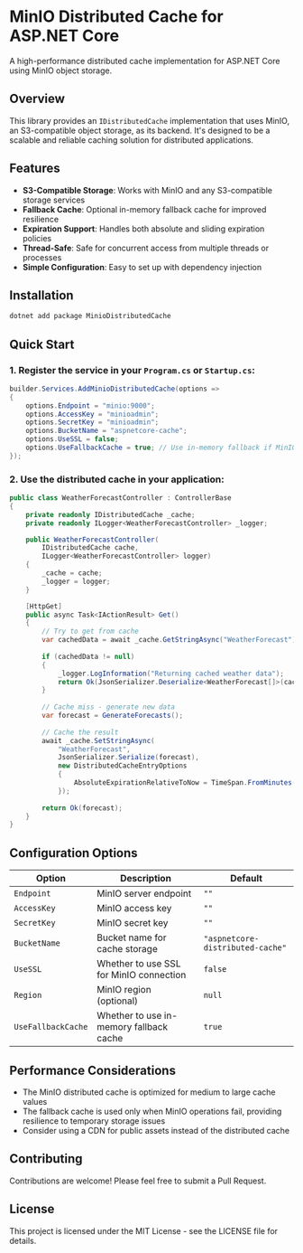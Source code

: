 # MinIO Distributed Cache for ASP.NET Core

A high-performance distributed cache implementation for ASP.NET Core using MinIO object storage.

## Overview

This library provides an `IDistributedCache` implementation that uses MinIO, an S3-compatible object storage, as its backend. It's designed to be a scalable and reliable caching solution for distributed applications.

## Features

- **S3-Compatible Storage**: Works with MinIO and any S3-compatible storage services
- **Fallback Cache**: Optional in-memory fallback cache for improved resilience
- **Expiration Support**: Handles both absolute and sliding expiration policies
- **Thread-Safe**: Safe for concurrent access from multiple threads or processes
- **Simple Configuration**: Easy to set up with dependency injection

## Installation

```bash
dotnet add package MinioDistributedCache
```

## Quick Start

### 1. Register the service in your `Program.cs` or `Startup.cs`:

```csharp
builder.Services.AddMinioDistributedCache(options =>
{
    options.Endpoint = "minio:9000";
    options.AccessKey = "minioadmin";
    options.SecretKey = "minioadmin";
    options.BucketName = "aspnetcore-cache";
    options.UseSSL = false;
    options.UseFallbackCache = true; // Use in-memory fallback if MinIO is unavailable
});
```

### 2. Use the distributed cache in your application:

```csharp
public class WeatherForecastController : ControllerBase
{
    private readonly IDistributedCache _cache;
    private readonly ILogger<WeatherForecastController> _logger;

    public WeatherForecastController(
        IDistributedCache cache,
        ILogger<WeatherForecastController> logger)
    {
        _cache = cache;
        _logger = logger;
    }

    [HttpGet]
    public async Task<IActionResult> Get()
    {
        // Try to get from cache
        var cachedData = await _cache.GetStringAsync("WeatherForecast");
        
        if (cachedData != null)
        {
            _logger.LogInformation("Returning cached weather data");
            return Ok(JsonSerializer.Deserialize<WeatherForecast[]>(cachedData));
        }
        
        // Cache miss - generate new data
        var forecast = GenerateForecasts();
        
        // Cache the result
        await _cache.SetStringAsync(
            "WeatherForecast", 
            JsonSerializer.Serialize(forecast),
            new DistributedCacheEntryOptions 
            {
                AbsoluteExpirationRelativeToNow = TimeSpan.FromMinutes(10)
            });
        
        return Ok(forecast);
    }
}
```

## Configuration Options

| Option | Description | Default |
|--------|-------------|---------|
| `Endpoint` | MinIO server endpoint | `""` |
| `AccessKey` | MinIO access key | `""` |
| `SecretKey` | MinIO secret key | `""` |
| `BucketName` | Bucket name for cache storage | `"aspnetcore-distributed-cache"` |
| `UseSSL` | Whether to use SSL for MinIO connection | `false` |
| `Region` | MinIO region (optional) | `null` |
| `UseFallbackCache` | Whether to use in-memory fallback cache | `true` |

## Performance Considerations

- The MinIO distributed cache is optimized for medium to large cache values
- The fallback cache is used only when MinIO operations fail, providing resilience to temporary storage issues
- Consider using a CDN for public assets instead of the distributed cache

## Contributing

Contributions are welcome! Please feel free to submit a Pull Request.

## License

This project is licensed under the MIT License - see the LICENSE file for details.